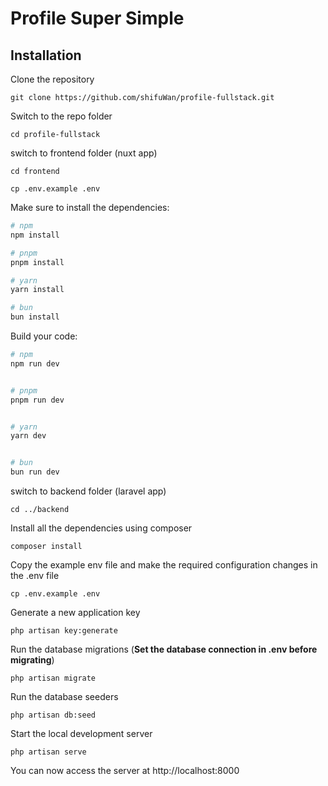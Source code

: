 # Profile Super Simple
## Installation

Clone the repository

```
git clone https://github.com/shifuWan/profile-fullstack.git
```

Switch to the repo folder

```
cd profile-fullstack
```

switch to frontend folder (nuxt app)

```
cd frontend

cp .env.example .env
```

Make sure to install the dependencies:
```bash
# npm
npm install

# pnpm
pnpm install

# yarn
yarn install

# bun
bun install
```

Build your code:

```bash
# npm
npm run dev


# pnpm
pnpm run dev


# yarn
yarn dev


# bun
bun run dev

```

switch to backend folder (laravel app)

```
cd ../backend
```


Install all the dependencies using composer

```
composer install
```

Copy the example env file and make the required configuration changes in the .env file

```
cp .env.example .env
```

Generate a new application key

```
php artisan key:generate
```

Run the database migrations (**Set the database connection in .env before migrating**)

```
php artisan migrate
```

Run the database seeders

```
php artisan db:seed
```

Start the local development server

```
php artisan serve
```

You can now access the server at http://localhost:8000
